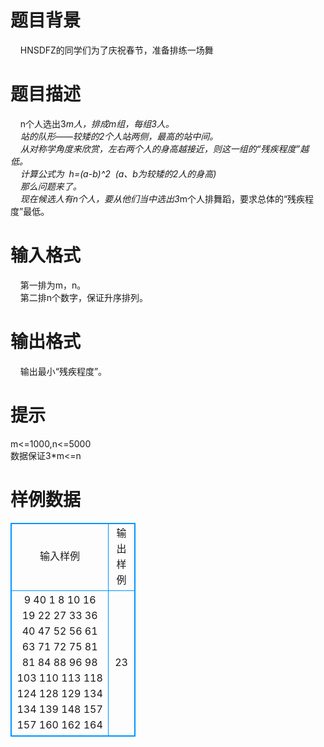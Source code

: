 # 

 
 # 题目背景 
&nbsp;&nbsp;&nbsp;&nbsp;HNSDFZ的同学们为了庆祝春节，准备排练一场舞<BR> 

 
 # 题目描述 
&nbsp;&nbsp;&nbsp;&nbsp;n个人选出3*m人，排成m组，每组3人。<BR>&nbsp;&nbsp;&nbsp;&nbsp;站的队形——较矮的2个人站两侧，最高的站中间。<BR>&nbsp;&nbsp;&nbsp;&nbsp;从对称学角度来欣赏，左右两个人的身高越接近，则这一组的“残疾程度”越低。<BR>&nbsp;&nbsp;&nbsp;&nbsp;计算公式为&nbsp;&nbsp;h=(a-b)^2&nbsp;&nbsp;(a、b为较矮的2人的身高)<BR>&nbsp;&nbsp;&nbsp;&nbsp;那么问题来了。<BR>&nbsp;&nbsp;&nbsp;&nbsp;现在候选人有n个人，要从他们当中选出3*m个人排舞蹈，要求总体的“残疾程度”最低。<BR> 

 
 # 输入格式 
&nbsp;&nbsp;&nbsp;&nbsp;第一排为m，n。<BR>&nbsp;&nbsp;&nbsp;&nbsp;第二排n个数字，保证升序排列。<BR> 

 
 # 输出格式 
&nbsp;&nbsp;&nbsp;&nbsp;输出最小“残疾程度”。<BR> 

 
 # 提示 
m&lt;=1000,n&lt;=5000<BR>数据保证3*m&lt;=n<BR> 
# 样例数据
<style>
        table,table tr th, table tr td { border:1px solid #0094ff; }
        table { width: 200px; min-height: 25px; line-height: 25px; text-align: center; border-collapse: collapse;}   
    </style>
<table>
	<tr>
		<td>输入样例</td>
		<td>输出样例</td>
	</tr>
<tr><td>9 40
1 8 10 16 19 22 27 33 36 40 47 52 56 61 63 71 72 75 81 81 84 88 96 98 103 110 113 118 124 128 129 134 134 139 148 157 157 160 162 164
</td><td>23
</td></tr></table>
